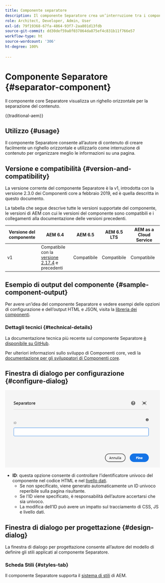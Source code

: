 ```yaml
---
title: Componente separatore
description: Il componente Separatore crea un’interruzione tra i componenti di una pagina
role: Architect, Developer, Admin, User
exl-id: 79f19368-67fa-4864-93f7-2aa801d13fdb
source-git-commit: dd30def59a8f037864da875ef4c831b11f766e57
workflow-type: ht
source-wordcount: '306'
ht-degree: 100%

---
```



# Componente Separatore {#separator-component}

Il componente core Separatore visualizza un righello orizzontale per la separazione del contenuto.

{{traditional-aem}}

## Utilizzo {#usage}

Il componente Separatore consente all’autore di contenuto di creare facilmente un righello orizzontale e utilizzarlo come interruzione di contenuto per organizzare meglio le informazioni su una pagina.

## Versione e compatibilità {#version-and-compatibility}

La versione corrente del componente Separatore è la v1, introdotta con la versione 2.3.0 dei Componenti core a febbraio 2019, ed è quella descritta in questo documento.

La tabella che segue descrive tutte le versioni supportate del componente, le versioni di AEM con cui le versioni del componente sono compatibili e i collegamenti alla documentazione delle versioni precedenti.

| Versione del componente | AEM 6.4 | AEM 6.5 | AEM 6.5 LTS | AEM as a Cloud Service |
|---|---|---|---|---|
| v1 | Compatibile con la <br>[versione 2.17.4](/help/versions.md) e precedenti | Compatibile | Compatibile | Compatibile |

## Esempio di output del componente {#sample-component-output}

Per avere un’idea del componente Separatore e vedere esempi delle opzioni di configurazione e dell’output HTML e JSON, visita la [libreria dei componenti](https://adobe.com/go/aem_cmp_library_separator_it).

### Dettagli tecnici {#technical-details}

La documentazione tecnica più recente sul componente Separatore [è disponibile su GitHub](https://adobe.com/go/aem_cmp_tech_separator_v1_it).

Per ulteriori informazioni sullo sviluppo di Componenti core, vedi la [documentazione per gli sviluppatori di Componenti core](/help/developing/overview.md).

## Finestra di dialogo per configurazione {#configure-dialog}

![Finestra di dialogo per modifica del componente Separatore](/help/assets/separator-edit.png)

* **ID**: questa opzione consente di controllare l’identificatore univoco del componente nel codice HTML e nel [livello dati](/help/developing/data-layer/overview.md).
   * Se non specificato, viene generato automaticamente un ID univoco reperibile sulla pagina risultante.
   * Se l’ID viene specificato, è responsabilità dell’autore accertarsi che sia univoco.
   * La modifica dell’ID può avere un impatto sul tracciamento di CSS, JS e livello dati.

## Finestra di dialogo per progettazione {#design-dialog}

La finestra di dialogo per progettazione consente all’autore del modello di definire gli stili applicati al componente Separatore.

### Scheda Stili {#styles-tab}

Il componente Separatore supporta il [sistema di stili](/help/get-started/authoring.md#component-styling) di AEM.
